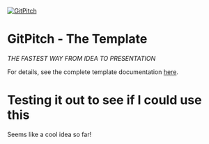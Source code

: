 [![GitPitch](https://gitpitch.com/assets/badge.svg)](https://gitpitch.com/gitpitch/the-template)

# GitPitch - The Template

*THE FASTEST WAY FROM IDEA TO PRESENTATION*

For details, see the complete template documentation [here](https://gitpitch.com/docs/the-template).

# Testing it out to see if I could use this

Seems like a cool idea so far!

